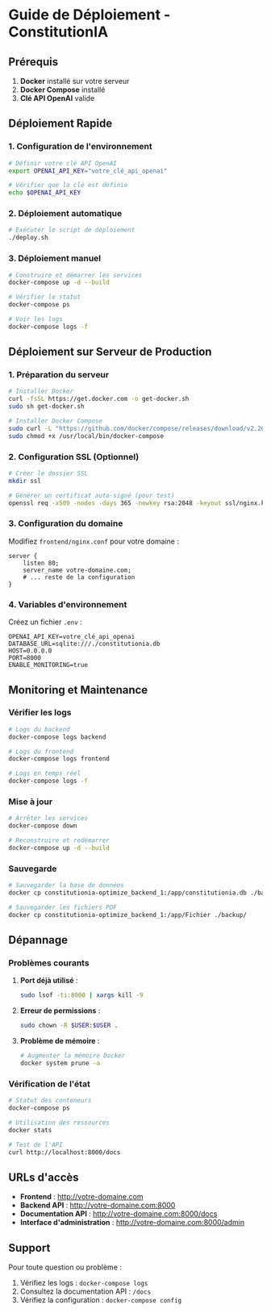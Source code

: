 # Guide de Déploiement - ConstitutionIA

## Prérequis

1. **Docker** installé sur votre serveur
2. **Docker Compose** installé
3. **Clé API OpenAI** valide

## Déploiement Rapide

### 1. Configuration de l'environnement

```bash
# Définir votre clé API OpenAI
export OPENAI_API_KEY="votre_clé_api_openai"

# Vérifier que la clé est définie
echo $OPENAI_API_KEY
```

### 2. Déploiement automatique

```bash
# Exécuter le script de déploiement
./deploy.sh
```

### 3. Déploiement manuel

```bash
# Construire et démarrer les services
docker-compose up -d --build

# Vérifier le statut
docker-compose ps

# Voir les logs
docker-compose logs -f
```

## Déploiement sur Serveur de Production

### 1. Préparation du serveur

```bash
# Installer Docker
curl -fsSL https://get.docker.com -o get-docker.sh
sudo sh get-docker.sh

# Installer Docker Compose
sudo curl -L "https://github.com/docker/compose/releases/download/v2.20.0/docker-compose-$(uname -s)-$(uname -m)" -o /usr/local/bin/docker-compose
sudo chmod +x /usr/local/bin/docker-compose
```

### 2. Configuration SSL (Optionnel)

```bash
# Créer le dossier SSL
mkdir ssl

# Générer un certificat auto-signé (pour test)
openssl req -x509 -nodes -days 365 -newkey rsa:2048 -keyout ssl/nginx.key -out ssl/nginx.crt
```

### 3. Configuration du domaine

Modifiez `frontend/nginx.conf` pour votre domaine :

```nginx
server {
    listen 80;
    server_name votre-domaine.com;
    # ... reste de la configuration
}
```

### 4. Variables d'environnement

Créez un fichier `.env` :

```env
OPENAI_API_KEY=votre_clé_api_openai
DATABASE_URL=sqlite:///./constitutionia.db
HOST=0.0.0.0
PORT=8000
ENABLE_MONITORING=true
```

## Monitoring et Maintenance

### Vérifier les logs

```bash
# Logs du backend
docker-compose logs backend

# Logs du frontend
docker-compose logs frontend

# Logs en temps réel
docker-compose logs -f
```

### Mise à jour

```bash
# Arrêter les services
docker-compose down

# Reconstruire et redémarrer
docker-compose up -d --build
```

### Sauvegarde

```bash
# Sauvegarder la base de données
docker cp constitutionia-optimize_backend_1:/app/constitutionia.db ./backup/

# Sauvegarder les fichiers PDF
docker cp constitutionia-optimize_backend_1:/app/Fichier ./backup/
```

## Dépannage

### Problèmes courants

1. **Port déjà utilisé** :
   ```bash
   sudo lsof -ti:8000 | xargs kill -9
   ```

2. **Erreur de permissions** :
   ```bash
   sudo chown -R $USER:$USER .
   ```

3. **Problème de mémoire** :
   ```bash
   # Augmenter la mémoire Docker
   docker system prune -a
   ```

### Vérification de l'état

```bash
# Statut des conteneurs
docker-compose ps

# Utilisation des ressources
docker stats

# Test de l'API
curl http://localhost:8000/docs
```

## URLs d'accès

- **Frontend** : http://votre-domaine.com
- **Backend API** : http://votre-domaine.com:8000
- **Documentation API** : http://votre-domaine.com:8000/docs
- **Interface d'administration** : http://votre-domaine.com:8000/admin

## Support

Pour toute question ou problème :
1. Vérifiez les logs : `docker-compose logs`
2. Consultez la documentation API : `/docs`
3. Vérifiez la configuration : `docker-compose config` 